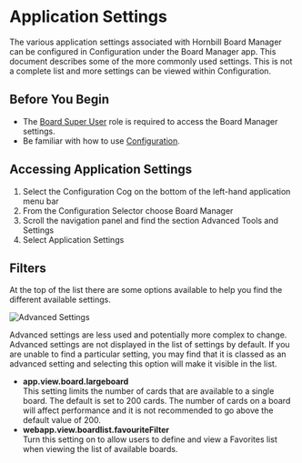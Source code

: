 # Application Settings
The various application settings associated with Hornbill Board Manager can be configured in Configuration under the Board Manager app. This document describes some of the more commonly used settings. This is not a complete list and more settings can be viewed within Configuration.

## Before You Begin
* The [Board Super User](/boardmanager-config/setup/roles) role is required to access the Board Manager settings.
* Be familiar with how to use [Configuration](/esp-config/getting-started/using-configuration).

## Accessing Application Settings
1. Select the Configuration Cog on the bottom of the left-hand application menu bar
1. From the Configuration Selector choose Board Manager
1. Scroll the navigation panel and find the section Advanced Tools and Settings
1. Select Application Settings

## Filters
At the top of the list there are some options available to help you find the different available settings.

![Advanced Settings](_books/boardmanager-config/advanced-tools-and-settings/images/include-advanced-settings.png)

Advanced settings are less used and potentially more complex to change.  Advanced settings are not displayed in the list of settings by default. If you are unable to find a particular setting, you may find that it is classed as an advanced setting and selecting this option will make it visible in the list.

* **app.view.board.largeboard**<br>This setting limits the number of cards that are available to a single board. The default is set to 200 cards. The number of cards on a board will affect performance and it is not recommended to go above the default value of 200.
* **webapp.view.boardlist.favouriteFilter**<br>Turn this setting on to allow users to define and view a Favorites list when viewing the list of available boards.

<!-- https://wiki.hornbill.com/index.php?title=Board_Manager_Business_Process_Workflow -->